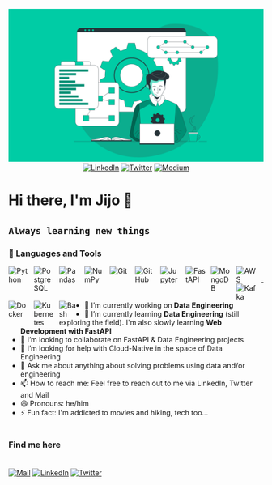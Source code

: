<p align="center">
    <a href="https://github.com/jijo-james"><img src="https://github.com/jijo-james/jijo-james/blob/main/banner.webp" alt="banner" href=""></a>
    <a href="https://linkedin.com/in/jjijo"><img src="https://img.shields.io/badge/LinkedIn-jjijo-blue?style=flat-square&logo=linkedin" alt="LinkedIn" href="https://www.linkedin.com/in/jjijo/"></a>
    <a href="https://twitter.com/jijo_james_"><img src="https://img.shields.io/twitter/follow/jijo_james_?style=flat-square&logo=twitter" alt="Twitter" href="https://twitter.com/jijo_james_"></a>
    <a href="https://medium.com/@jamesjijo"><img src="https://img.shields.io/badge/Medium-jamesjijo-blue?style=flat-square&logo=medium&" alt="Medium" href="https://medium.com/@jamesjijo"></a>
</p>


# Hi there, I'm Jijo 👋
**`Always learning new things`**
---
### 🧰 Languages and Tools

<a href="https://www.python.org/"><img align="left" alt="Python" width="40px" style="padding-right:10px;" src="https://cdn.jsdelivr.net/gh/devicons/devicon/icons/python/python-original-wordmark.svg" /></a>
<a href="https://www.postgresql.org/"><img align="left" alt="PostgreSQL" width="40px" style="padding-right:10px;" src="https://cdn.jsdelivr.net/gh/devicons/devicon/icons/postgresql/postgresql-original-wordmark.svg" /></a>
<a href="https://pandas.pydata.org/"><img align="left" alt="Pandas" width="40px" style="padding-right:10px;" src="https://cdn.jsdelivr.net/gh/devicons/devicon/icons/pandas/pandas-original-wordmark.svg" /></a>
<a href="https://numpy.org/"><img align="left" alt="NumPy" width="40px" style="padding-right:10px;" src="https://cdn.jsdelivr.net/gh/devicons/devicon/icons/numpy/numpy-original-wordmark.svg" /></a>
<a href="https://git-scm.com/"><img align="left" alt="Git" width="40px" style="padding-right:10px;" src="https://cdn.jsdelivr.net/gh/devicons/devicon/icons/git/git-original.svg" /></a>
<a href="https://github.com/"><img align="left" alt="GitHub" width="40px" style="padding-right:10px;" src="https://cdn.jsdelivr.net/gh/devicons/devicon/icons/github/github-original.svg" /></a>
<a href="https://jupyter.org/"><img align="left" alt="Jupyter" width="40px" style="padding-right:10px;" src="https://cdn.jsdelivr.net/gh/devicons/devicon/icons/jupyter/jupyter-original-wordmark.svg" /></a>
<a href="https://fastapi.tiangolo.com/"><img align="left" alt="FastAPI" width="40px" style="padding-right:10px;" src="https://cdn.jsdelivr.net/gh/devicons/devicon/icons/fastapi/fastapi-original-wordmark.svg" /></a>
<a href="https://www.mongodb.com/"><img align="left" alt="MongoDB" width="40px" style="padding-right:10px;" src="https://cdn.jsdelivr.net/gh/devicons/devicon/icons/mongodb/mongodb-original-wordmark.svg" /></a>
<a href="https://aws.amazon.com/"><img align="left" alt="AWS" width="40px" style="padding-right:10px;" src="https://cdn.jsdelivr.net/gh/devicons/devicon/icons/amazonwebservices/amazonwebservices-original-wordmark.svg" /></a>
<a href="https://kafka.apache.org/"><img align="left" alt="Kafka" width="40px" style="padding-right:10px;" src="https://cdn.jsdelivr.net/gh/devicons/devicon/icons/apachekafka/apachekafka-original-wordmark.svg" /></a>
<a href="https://www.docker.com/"><img align="left" alt="Docker" width="40px" style="padding-right:10px;" src="https://cdn.jsdelivr.net/gh/devicons/devicon/icons/docker/docker-original-wordmark.svg" /></a>
<a href="https://kubernetes.io/"><img align="left" alt="Kubernetes" width="40px" style="padding-right:10px;" src="https://cdn.jsdelivr.net/gh/devicons/devicon/icons/kubernetes/kubernetes-plain-wordmark.svg" /></a>
<a href="https://www.gnu.org/software/bash/#:~:text=Bash%20is%20the%20GNU%20Project's,9945.2%20Shell%20and%20Tools%20standard."><img align="left" alt="Bash" width="40px" style="padding-right:10px;" src="https://cdn.jsdelivr.net/gh/devicons/devicon/icons/bash/bash-original.svg" /></a>
<br />

---

- 🔭 I’m currently working on **Data Engineering**
- 🌱 I’m currently learning **Data Engineering** (still exploring the field). I'm also slowly learning **Web Development with FastAPI**
- 👯 I’m looking to collaborate on FastAPI & Data Engineering projects
- 🤔 I’m looking for help with Cloud-Native in the space of Data Engineering
- 💬 Ask me about anything about solving problems using data and/or engineering
- 📫 How to reach me: Feel free to reach out to me via LinkedIn, Twitter and Mail
- 😄 Pronouns: he/him
- ⚡ Fun fact: I'm addicted to movies and hiking, tech too... 

#

### Find me here <br><br>

<a href="mailto:jj.jamesjijo@gmail.com" target="_blank"><img alt="Mail" src="https://img.shields.io/badge/Gmail-D14836?style=for-the-badge&logo=gmail&logoColor=white"/></a>
<a href="https://www.linkedin.com/in/jjijo" target="_blank"><img alt="LinkedIn" src="https://img.shields.io/badge/linkedin-%230077B5.svg?&style=for-the-badge&logo=linkedin&logoColor=white" /></a>
<a href="https://twitter.com/intent/follow?screen_name=jijo_james_&tw_p=followbutton" target="_blank"><img alt="Twitter" src="https://img.shields.io/badge/twitter-%231DA1F2.svg?&style=for-the-badge&logo=twitter&logoColor=white" /></a>


<!--

[[Jijo's github stats](https://github-readme-stats.vercel.app/api?username=jijo-james&theme=dark)](https://github.com/jijo-james)  
-->
